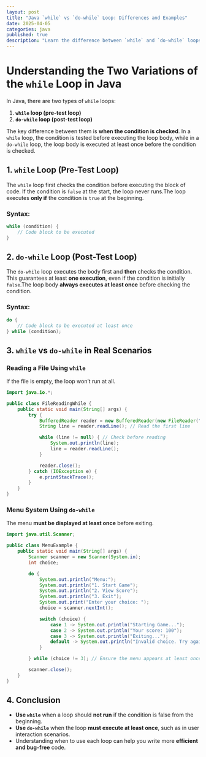 ```yaml
---
layout: post
title: "Java `while` vs `do-while` Loop: Differences and Examples"
date: 2025-04-05
categories: java
published: true
description: "Learn the difference between `while` and `do-while` loops in Java, with use cases and code examples."
---
```


# Understanding the Two Variations of the `while` Loop in Java

In Java, there are two types of `while` loops:

1. **`while` loop (pre-test loop)**
2. **`do-while` loop (post-test loop)**

The key difference between them is **when the condition is checked**. In a `while` loop, the condition is tested before executing the loop body, while in a `do-while` loop, the loop body is executed at least once before the condition is checked.

## 1. `while` Loop (Pre-Test Loop)

The `while` loop first checks the condition before executing the block of code. If the condition is `false` at the start, the loop never runs.The loop executes **only if** the condition is `true` at the beginning.

### Syntax:
```java
while (condition) {
    // Code block to be executed
}
```

## 2. `do-while` Loop (Post-Test Loop)

The `do-while` loop executes the body first and **then** checks the condition. This guarantees at least **one execution**, even if the condition is initially `false`.The loop body **always executes at least once** before checking the condition.

### Syntax:
```java
do {
    // Code block to be executed at least once
} while (condition);
```

## 3. `while` vs `do-while` in Real Scenarios

### Reading a File Using `while`

If the file is empty, the loop won’t run at all.

```java
import java.io.*;

public class FileReadingWhile {
    public static void main(String[] args) {
        try {
            BufferedReader reader = new BufferedReader(new FileReader("test.txt"));
            String line = reader.readLine(); // Read the first line

            while (line != null) { // Check before reading
                System.out.println(line);
                line = reader.readLine();
            }

            reader.close();
        } catch (IOException e) {
            e.printStackTrace();
        }
    }
}
```

### Menu System Using `do-while`

The menu **must be displayed at least once** before exiting.

```java
import java.util.Scanner;

public class MenuExample {
    public static void main(String[] args) {
        Scanner scanner = new Scanner(System.in);
        int choice;

        do {
            System.out.println("Menu:");
            System.out.println("1. Start Game");
            System.out.println("2. View Score");
            System.out.println("3. Exit");
            System.out.print("Enter your choice: ");
            choice = scanner.nextInt();

            switch (choice) {
                case 1 -> System.out.println("Starting Game...");
                case 2 -> System.out.println("Your score: 100");
                case 3 -> System.out.println("Exiting...");
                default -> System.out.println("Invalid choice. Try again.");
            }

        } while (choice != 3); // Ensure the menu appears at least once

        scanner.close();
    }
}
```

## 4. Conclusion

- **Use `while`** when a loop should **not run** if the condition is false from the beginning.
- **Use `do-while`** when the loop **must execute at least once**, such as in user interaction scenarios.
- Understanding when to use each loop can help you write more **efficient and bug-free** code.

